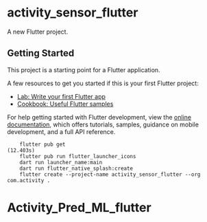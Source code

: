 # activity_sensor_flutter

A new Flutter project.

## Getting Started

This project is a starting point for a Flutter application.

A few resources to get you started if this is your first Flutter project:

- [Lab: Write your first Flutter app](https://docs.flutter.dev/get-started/codelab)
- [Cookbook: Useful Flutter samples](https://docs.flutter.dev/cookbook)

For help getting started with Flutter development, view the
[online documentation](https://docs.flutter.dev/), which offers tutorials,
samples, guidance on mobile development, and a full API reference.


```shell
    flutter pub get                                                                                                                                           (12.403s)
    flutter pub run flutter_launcher_icons
    dart run launcher_name:main
    dart run flutter_native_splash:create
    flutter create --project-name activity_sensor_flutter --org com.activity . 
```
# Activity_Pred_ML_flutter
